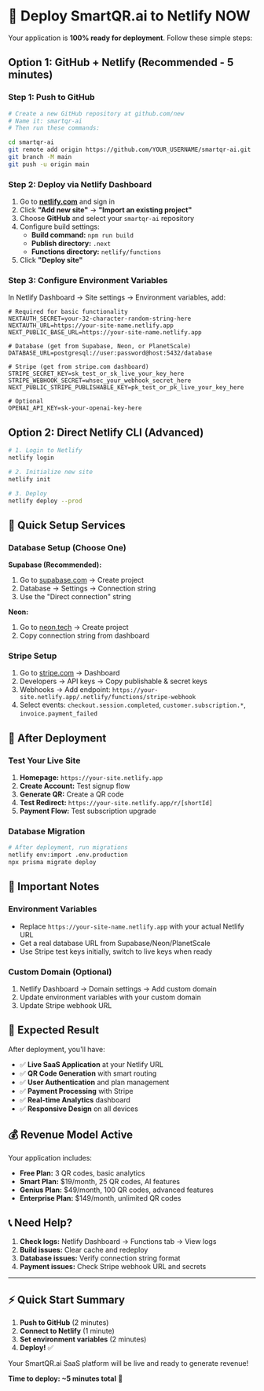 # 🚀 Deploy SmartQR.ai to Netlify NOW

Your application is **100% ready for deployment**. Follow these simple steps:

## Option 1: GitHub + Netlify (Recommended - 5 minutes)

### Step 1: Push to GitHub
```bash
# Create a new GitHub repository at github.com/new
# Name it: smartqr-ai
# Then run these commands:

cd smartqr-ai
git remote add origin https://github.com/YOUR_USERNAME/smartqr-ai.git
git branch -M main
git push -u origin main
```

### Step 2: Deploy via Netlify Dashboard
1. Go to **[netlify.com](https://netlify.com)** and sign in
2. Click **"Add new site"** → **"Import an existing project"**
3. Choose **GitHub** and select your `smartqr-ai` repository
4. Configure build settings:
   - **Build command:** `npm run build`
   - **Publish directory:** `.next`
   - **Functions directory:** `netlify/functions`
5. Click **"Deploy site"**

### Step 3: Configure Environment Variables
In Netlify Dashboard → Site settings → Environment variables, add:

```env
# Required for basic functionality
NEXTAUTH_SECRET=your-32-character-random-string-here
NEXTAUTH_URL=https://your-site-name.netlify.app
NEXT_PUBLIC_BASE_URL=https://your-site-name.netlify.app

# Database (get from Supabase, Neon, or PlanetScale)
DATABASE_URL=postgresql://user:password@host:5432/database

# Stripe (get from stripe.com dashboard)
STRIPE_SECRET_KEY=sk_test_or_sk_live_your_key_here
STRIPE_WEBHOOK_SECRET=whsec_your_webhook_secret_here
NEXT_PUBLIC_STRIPE_PUBLISHABLE_KEY=pk_test_or_pk_live_your_key_here

# Optional
OPENAI_API_KEY=sk-your-openai-key-here
```

## Option 2: Direct Netlify CLI (Advanced)

```bash
# 1. Login to Netlify
netlify login

# 2. Initialize new site
netlify init

# 3. Deploy
netlify deploy --prod
```

## 🔧 Quick Setup Services

### Database Setup (Choose One)
**Supabase (Recommended):**
1. Go to [supabase.com](https://supabase.com) → Create project
2. Database → Settings → Connection string
3. Use the "Direct connection" string

**Neon:**
1. Go to [neon.tech](https://neon.tech) → Create project  
2. Copy connection string from dashboard

### Stripe Setup
1. Go to [stripe.com](https://stripe.com) → Dashboard
2. Developers → API keys → Copy publishable & secret keys
3. Webhooks → Add endpoint: `https://your-site.netlify.app/.netlify/functions/stripe-webhook`
4. Select events: `checkout.session.completed`, `customer.subscription.*`, `invoice.payment_failed`

## 🎯 After Deployment

### Test Your Live Site
1. **Homepage:** `https://your-site.netlify.app`
2. **Create Account:** Test signup flow
3. **Generate QR:** Create a QR code
4. **Test Redirect:** `https://your-site.netlify.app/r/[shortId]`
5. **Payment Flow:** Test subscription upgrade

### Database Migration
```bash
# After deployment, run migrations
netlify env:import .env.production
npx prisma migrate deploy
```

## 🚨 Important Notes

### Environment Variables
- Replace `https://your-site-name.netlify.app` with your actual Netlify URL
- Get a real database URL from Supabase/Neon/PlanetScale
- Use Stripe test keys initially, switch to live keys when ready

### Custom Domain (Optional)
1. Netlify Dashboard → Domain settings → Add custom domain
2. Update environment variables with your custom domain
3. Update Stripe webhook URL

## 🎉 Expected Result

After deployment, you'll have:
- ✅ **Live SaaS Application** at your Netlify URL
- ✅ **QR Code Generation** with smart routing
- ✅ **User Authentication** and plan management
- ✅ **Payment Processing** with Stripe
- ✅ **Real-time Analytics** dashboard
- ✅ **Responsive Design** on all devices

## 💰 Revenue Model Active

Your application includes:
- **Free Plan:** 3 QR codes, basic analytics
- **Smart Plan:** $19/month, 25 QR codes, AI features
- **Genius Plan:** $49/month, 100 QR codes, advanced features  
- **Enterprise Plan:** $149/month, unlimited QR codes

## 📞 Need Help?

1. **Check logs:** Netlify Dashboard → Functions tab → View logs
2. **Build issues:** Clear cache and redeploy
3. **Database issues:** Verify connection string format
4. **Payment issues:** Check Stripe webhook URL and secrets

---

## ⚡ Quick Start Summary

1. **Push to GitHub** (2 minutes)
2. **Connect to Netlify** (1 minute)  
3. **Set environment variables** (2 minutes)
4. **Deploy!** ✅

Your SmartQR.ai SaaS platform will be live and ready to generate revenue!

**Time to deploy: ~5 minutes total** 🚀
